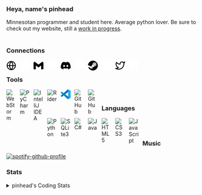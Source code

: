 ### Heya, name's pinhead
Minnesotan programmer and student here. Average python lover. 
Be sure to check out my website, still a [work in progress](https://indev.pinhead.dev). 
<br />
<br />

### Connections

[<img align="left" alt="Website" width="26px" src="./img/globe-light.svg" style="padding-right:10px;" />](https://pinhead.dev#gh-light-mode-only)
[<img align="left" alt="Website" width="26px" src="./img/globe-dark.svg" style="padding-right:10px;" />](https://pinhead.dev#gh-dark-mode-only)

[<img align="left" alt="Email" width="26px" src="./img/gmail-light.svg" style="padding-right:10px;" />](mailto:pinhead@pinhead.dev#gh-light-mode-only)
[<img align="left" alt="Email" width="26px" src="./img/gmail-dark.svg" style="padding-right:10px;" />](mailto:pinhead@ppinhead.dev#gh-dark-mode-only)

[<img align="left" alt="Discord" width="26px" src="./img/discord-light.svg" style="padding-right:10px;" />](https://discord.gg/uC5mqgK597#gh-light-mode-only)
[<img align="left" alt="Discord" width="26px" src="./img/discord-dark.svg" style="padding-right:10px;" />](https://discord.gg/uC5mqgK597#gh-dark-mode-only)

[<img align="left" alt="Steam" width="26px" src="./img/steam-light.svg" style="padding-right:10px;" />](https://steamcommunity.com/id/pinheadtf2#gh-light-mode-only)
[<img align="left" alt="Steam" width="26px" src="./img/steam-dark.svg" style="padding-right:10px;" />](https://steamcommunity.com/id/pinheadtf2#gh-dark-mode-only)

[<img align="left" alt="Twitter" width="26px" src="./img/twitter-light.svg" style="padding-right:10px;" />](https://twitter.com/pinheadtf2#gh-light-mode-only)
[<img align="left" alt="Twitter" width="26px" src="./img/twitter-dark.svg" style="padding-right:10px;" />](https://twitter.com/pinheadtf2#gh-dark-mode-only)
<br />

### Tools


[<img align="left" alt="WebStorm" width="26px" src="https://resources.jetbrains.com/storage/products/company/brand/logos/WebStorm_icon.svg" style="padding-right:10px;" />](https://www.jetbrains.com/webstorm)
[<img align="left" alt="PyCharm" width="26px" src="https://resources.jetbrains.com/storage/products/company/brand/logos/PyCharm_icon.svg" style="padding-right:10px;" />](https://www.jetbrains.com/pycharm)
[<img align="left" alt="IntelliJ IDEA" width="26px" src="https://resources.jetbrains.com/storage/products/company/brand/logos/IntelliJ_IDEA_icon.svg" style="padding-right:10px;" />](https://www.jetbrains.com/idea)
[<img align="left" alt="Rider" width="26px" src="https://resources.jetbrains.com/storage/products/company/brand/logos/Rider_icon.svg" style="padding-right:10px;" />](https://www.jetbrains.com/rider)
[<img align="left" alt="VSCode" width="26px" src="./img/vscode.svg" style="padding-right:10px;" />](https://code.visualstudio.com)
[<img align="left" alt="GitHub" width="26px" src="https://user-images.githubusercontent.com/3369400/139447912-e0f43f33-6d9f-45f8-be46-2df5bbc91289.png" style="padding-right:10px;" />](https://github.com/pinhead-tf2?tab=repositories#gh-dark-mode-only)
[<img align="left" alt="GitHub" width="26px" src="https://user-images.githubusercontent.com/3369400/139448065-39a229ba-4b06-434b-bc67-616e2ed80c8f.png" style="padding-right:10px;" />](https://github.com/pinhead-tf2?tab=repositories#gh-light-mode-only)
<br />

### Languages

[<img align="left" alt="Python" width="26px" src="https://cdn.jsdelivr.net/npm/devicon@2.15.1/icons/python/python-original.svg" style="padding-right:10px;" />](https://github.com/pinhead-tf2?tab=repositories&language=python)
[<img align="left" alt="SQLite3" width="26px" src="https://cdn.jsdelivr.net/npm/devicon@2.15.1/icons/sqlite/sqlite-original.svg" style="padding-right:10px;" />](https://github.com/pinhead-tf2?tab=repositories&language=python)
[<img align="left" alt="C#" width="26px" src="https://cdn.jsdelivr.net/npm/devicon@2.15.1/icons/csharp/csharp-original.svg" style="padding-right:10px;" />](https://github.com/pinhead-tf2?tab=repositories&language=c%23)
[<img align="left" alt="Java" width="26px" src="https://cdn.jsdelivr.net/npm/devicon@2.15.1/icons/java/java-original.svg" style="padding-right:10px;" />](https://github.com/pinhead-tf2?tab=repositories&language=java)
[<img align="left" alt="HTML5" width="26px" src="https://cdn.jsdelivr.net/gh/devicons/devicon/icons/html5/html5-original.svg" style="padding-right:10px;" />][website]
[<img align="left" alt="CSS3" width="26px" src="https://cdn.jsdelivr.net/gh/devicons/devicon/icons/css3/css3-original.svg" style="padding-right:10px;" />][website]
[<img align="left" alt="JavaScript" width="26px" src="https://cdn.jsdelivr.net/gh/devicons/devicon/icons/javascript/javascript-original.svg" style="padding-right:10px;" />][website]
<br />
<br />

### Music

[![spotify-github-profile](https://spotify-github-profile.vercel.app/api/view?uid=qk13ch706fw6k5w052mot3ioa&cover_image=true&theme=natemoo-re&show_offline=true&background_color=1e1e2e&interchange=false&bar_color=53b14f&bar_color_cover=false)](https://github.com/kittinan/spotify-github-profile)

### Stats

<details>
  <summary>pinhead's Coding Stats</summary><br />
  
  

  [![GitHub](https://github-readme-stats-pinheadtf2.vercel.app/api?username=pinhead-tf2&show_icons=true&count_private=true&bg_color=1e1e2e&text_color=cdd6f4&icon_color=cba6f7&title_color=94e2d5)](https://github.com/anuraghazra/github-readme-stats) | [![Top Languages](https://github-readme-stats-pinheadtf2.vercel.app/api/top-langs/?username=pinhead-tf2&layout=compact&bg_color=1e1e2e&text_color=cdd6f4&icon_color=cba6f7&title_color=94e2d5)](https://github.com/anuraghazra/github-readme-stats)
  | ------------- | ------------- |
</details>

[website]: https://pinhead.dev
[email]: mailto:pinhead@pinhead.dev
[discord]: https://discord.gg/uC5mqgK597
[steam]: https://steamcommunity.com/id/pinheadtf2
[twitter]: https://twitter.com/pinheadtf2
